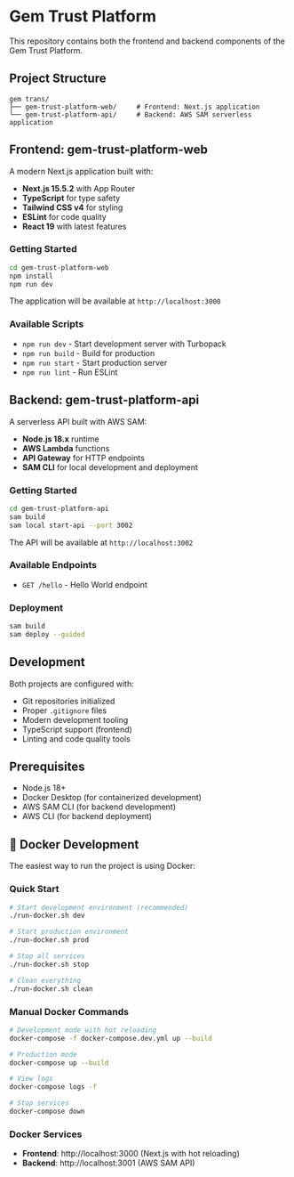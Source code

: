 # Gem Trust Platform

This repository contains both the frontend and backend components of the Gem Trust Platform.

## Project Structure

```
gem trans/
├── gem-trust-platform-web/     # Frontend: Next.js application
└── gem-trust-platform-api/     # Backend: AWS SAM serverless application
```

## Frontend: gem-trust-platform-web

A modern Next.js application built with:
- **Next.js 15.5.2** with App Router
- **TypeScript** for type safety
- **Tailwind CSS v4** for styling
- **ESLint** for code quality
- **React 19** with latest features

### Getting Started

```bash
cd gem-trust-platform-web
npm install
npm run dev
```

The application will be available at `http://localhost:3000`

### Available Scripts

- `npm run dev` - Start development server with Turbopack
- `npm run build` - Build for production
- `npm run start` - Start production server
- `npm run lint` - Run ESLint

## Backend: gem-trust-platform-api

A serverless API built with AWS SAM:
- **Node.js 18.x** runtime
- **AWS Lambda** functions
- **API Gateway** for HTTP endpoints
- **SAM CLI** for local development and deployment

### Getting Started

```bash
cd gem-trust-platform-api
sam build
sam local start-api --port 3002
```

The API will be available at `http://localhost:3002`

### Available Endpoints

- `GET /hello` - Hello World endpoint

### Deployment

```bash
sam build
sam deploy --guided
```

## Development

Both projects are configured with:
- Git repositories initialized
- Proper `.gitignore` files
- Modern development tooling
- TypeScript support (frontend)
- Linting and code quality tools

## Prerequisites

- Node.js 18+ 
- Docker Desktop (for containerized development)
- AWS SAM CLI (for backend development)
- AWS CLI (for backend deployment)

## 🐳 Docker Development

The easiest way to run the project is using Docker:

### Quick Start
```bash
# Start development environment (recommended)
./run-docker.sh dev

# Start production environment
./run-docker.sh prod

# Stop all services
./run-docker.sh stop

# Clean everything
./run-docker.sh clean
```

### Manual Docker Commands
```bash
# Development mode with hot reloading
docker-compose -f docker-compose.dev.yml up --build

# Production mode
docker-compose up --build

# View logs
docker-compose logs -f

# Stop services
docker-compose down
```

### Docker Services
- **Frontend**: http://localhost:3000 (Next.js with hot reloading)
- **Backend**: http://localhost:3001 (AWS SAM API)
